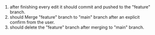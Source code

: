1. after finishing every edit it should commit and pushed to the "feature" branch.
2. should Merge "feature" branch to "main" branch after an explicit confirm from the user.
3. should delete the "feature" branch after merging to "main" branch.



